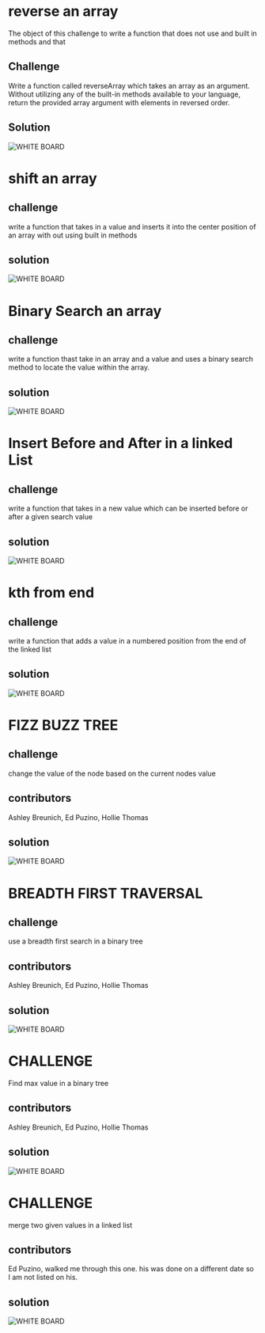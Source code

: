 # reverse an array
The object of this challenge to write a function that does not use and built in methods and that  


## Challenge 
Write a function called reverseArray which takes an array as an argument. Without utilizing any of the built-in methods available to your language, return the provided array argument with elements in reversed order.

## Solution 
![WHITE BOARD](assets/challengeone.jpg)



# shift an array

## challenge
write a function that takes in a value and inserts it into the center position of an array with out using built in methods

## solution
![WHITE BOARD](assets/challengetwo.jpg)


 # Binary Search an array

 ## challenge
 write a function thast take in an array and a value and uses a binary search method to locate the value within the array. 

 ## solution 
 ![WHITE BOARD](arrayBinarySearch/bsearch.jpg)


# Insert Before and After in a linked List 

## challenge
write a function that takes in a new value which can be inserted before or after a given search value

## solution
![WHITE BOARD](linkedlist/insertbeforeandafter.jpg)

# kth from end

## challenge
write a function that adds a value in a numbered position from the end of the linked list

## solution
![WHITE BOARD](linkedlist/kthfromend.jpg)

# FIZZ BUZZ TREE

## challenge 
change the value of the node based on the current nodes value

## contributors
Ashley Breunich, Ed Puzino, Hollie Thomas

## solution
![WHITE BOARD](tree/fizzbuzztree/fizz.jpg)

# BREADTH FIRST TRAVERSAL

## challenge
use a breadth first search in a binary tree

## contributors
Ashley Breunich, Ed Puzino, Hollie Thomas

## solution
![WHITE BOARD](tree/breadthfirst/breadth.jpg)

# CHALLENGE
Find max value in a binary tree

## contributors
Ashley Breunich, Ed Puzino, Hollie Thomas

## solution
![WHITE BOARD](tree/findMaxValue/findmax.jpg)

# CHALLENGE
merge two given values in a linked list

## contributors
Ed Puzino, walked me through this one. his was done on a different date so I am not listed on his. 

## solution
![WHITE BOARD](linkedlist/llmerge.jpg)
